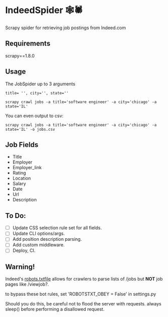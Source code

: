 # IndeedSpider 🕸🕷
Scrapy spider for retrieving job postings from Indeed.com

## Requirements
scrapy==1.8.0

## Usage
The JobSpider up to 3 arguments
```
title= '', city='', state=''
```

```
scrapy crawl jobs -a title='software engineer' -a city='chicago' -a state='IL'
```
You can even output to csv:
```
scrapy crawl jobs -a title='software engineer' -a city='chicago' -a state='IL' -o jobs.csv
```

## Job Fields
* Title
* Employer
* Employer_link
* Rating
* Location
* Salary
* Date
* Url
* Description

## To Do:
- [ ] Update CSS selection rule set for all fields. 
- [ ] Update CLI options/args.
- [ ] Add position description parsing.
- [ ] Add custom middleware.
- [ ] Deploy, CI.

## Warning!

Indeed's [robots.txtfile](https://www.indeed.com/robots.txt)  allows for crawlers to parse lists of /jobs but **NOT** job pages like /viewjob?.

to bypass these bot rules, set 'ROBOTSTXT_OBEY = False' in settings.py

Should you do this, be careful not to flood the server with requests. always sleep() before performing a disallowed request.
